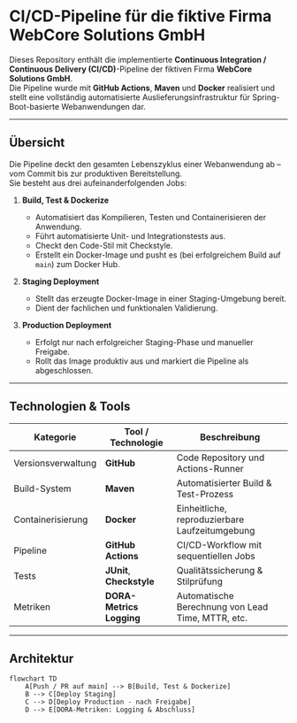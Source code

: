 # CI/CD-Pipeline für die fiktive Firma WebCore Solutions GmbH

Dieses Repository enthält die implementierte **Continuous Integration / Continuous Delivery (CI/CD)**-Pipeline der fiktiven Firma **WebCore Solutions GmbH**.  
Die Pipeline wurde mit **GitHub Actions**, **Maven** und **Docker** realisiert und stellt eine vollständig automatisierte Auslieferungsinfrastruktur für Spring-Boot-basierte Webanwendungen dar.

---

##  Übersicht

Die Pipeline deckt den gesamten Lebenszyklus einer Webanwendung ab – vom Commit bis zur produktiven Bereitstellung.  
Sie besteht aus drei aufeinanderfolgenden Jobs:

1. **Build, Test & Dockerize**  
   - Automatisiert das Kompilieren, Testen und Containerisieren der Anwendung.
   - Führt automatisierte Unit- und Integrationstests aus.
   - Checkt den Code-Stil mit Checkstyle.
   - Erstellt ein Docker-Image und pusht es (bei erfolgreichem Build auf `main`) zum Docker Hub.

2. **Staging Deployment**  
   - Stellt das erzeugte Docker-Image in einer Staging-Umgebung bereit.
   - Dient der fachlichen und funktionalen Validierung.

3. **Production Deployment**  
   - Erfolgt nur nach erfolgreicher Staging-Phase und manueller Freigabe.
   - Rollt das Image produktiv aus und markiert die Pipeline als abgeschlossen.

---

##  Technologien & Tools

| Kategorie | Tool / Technologie | Beschreibung |
|------------|-------------------|---------------|
| Versionsverwaltung | **GitHub** | Code Repository und Actions-Runner |
| Build-System | **Maven** | Automatisierter Build & Test-Prozess |
| Containerisierung | **Docker** | Einheitliche, reproduzierbare Laufzeitumgebung |
| Pipeline | **GitHub Actions** | CI/CD-Workflow mit sequentiellen Jobs |
| Tests | **JUnit**, **Checkstyle** | Qualitätssicherung & Stilprüfung |
| Metriken | **DORA-Metrics Logging** | Automatische Berechnung von Lead Time, MTTR, etc. |

---

##  Architektur

```mermaid
flowchart TD
    A[Push / PR auf main] --> B[Build, Test & Dockerize]
    B --> C[Deploy Staging]
    C --> D[Deploy Production - nach Freigabe]
    D --> E[DORA-Metriken: Logging & Abschluss]

